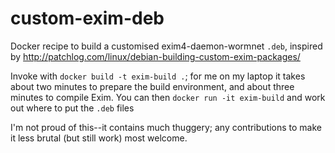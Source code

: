 # custom-exim-deb
Docker recipe to build a customised exim4-daemon-wormnet `.deb`,
inspired by <http://patchlog.com/linux/debian-building-custom-exim-packages/>

Invoke with `docker build -t exim-build .`; for me on my laptop
it takes about two minutes to prepare the build environment, and
about three minutes to compile Exim.
You can then `docker run -it exim-build` and work out where to put the `.deb` files

I'm not proud of this--it contains much thuggery;
any contributions to make it less brutal (but still work) most welcome.
